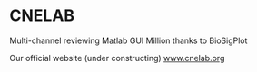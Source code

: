 # CNELAB
Multi-channel reviewing Matlab GUI
Million thanks to BioSigPlot

Our official website (under constructing)
www.cnelab.org
